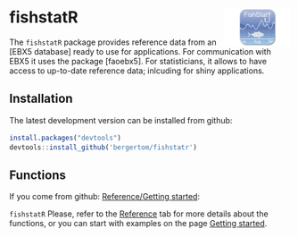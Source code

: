 
# fishstatR <img src="man/figures/FishStat.png" align="right" alt="" width="120" />

The `fishstatR` package provides reference data from an \[EBX5 database\] ready to use for applications. For communication with EBX5 it uses the package \[faoebx5\]. For statisticians, it allows to have access to up-to-date reference data; inlcuding for shiny applications.

## Installation

The latest development version can be installed from github:

``` r
install.packages("devtools")
devtools::install_github('bergertom/fishstatr')
```

## Functions

If you come from github: [Reference/Getting started](https://bergertom.github.io/fishstatr/):

`fishstatR` Please, refer to the [Reference](reference/index.html) tab for more details about the functions, or you can start with examples on the page [Getting started](articles/fishstat-r.html).
